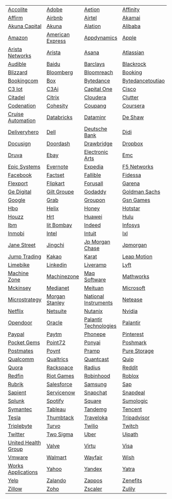 |                                                      |                                                |                                                          |                                                |
|------------------------------------------------------|------------------------------------------------|----------------------------------------------------------|------------------------------------------------|
| [Accolite](./list/accolite.md)                       | [Adobe](./list/adobe.md)                       | [Aetion](./list/aetion.md)                               | [Affinity](./list/affinity.md)                 |
| [Affirm](./list/affirm.md)                           | [Airbnb](./list/airbnb.md)                     | [Airtel](./list/airtel.md)                               | [Akamai](./list/akamai.md)                     |
| [Akuna Capital](./list/akuna-capital.md)             | [Akuna](./list/akuna.md)                       | [Alation](./list/alation.md)                             | [Alibaba](./list/alibaba.md)                   |
| [Amazon](./list/amazon.md)                           | [American Express](./list/american-express.md) | [Appdynamics](./list/appdynamics.md)                     | [Apple](./list/apple.md)                       |
| [Arista Networks](./list/arista-networks.md)         | [Arista](./list/arista.md)                     | [Asana](./list/asana.md)                                 | [Atlassian](./list/atlassian.md)               |
| [Audible](./list/audible.md)                         | [Baidu](./list/baidu.md)                       | [Barclays](./list/barclays.md)                           | [Blackrock](./list/blackrock.md)               |
| [Blizzard](./list/blizzard.md)                       | [Bloomberg](./list/bloomberg.md)               | [Bloomreach](./list/bloomreach.md)                       | [Booking](./list/booking.md)                   |
| [Bookingcom](./list/bookingcom.md)                   | [Box](./list/box.md)                           | [Bytedance](./list/bytedance.md)                         | [Bytedancetoutiao](./list/bytedancetoutiao.md) |
| [C3 Iot](./list/c3-iot.md)                           | [C3Ai](./list/c3ai.md)                         | [Capital One](./list/capital-one.md)                     | [Cisco](./list/cisco.md)                       |
| [Citadel](./list/citadel.md)                         | [Citrix](./list/citrix.md)                     | [Cloudera](./list/cloudera.md)                           | [Clutter](./list/clutter.md)                   |
| [Codenation](./list/codenation.md)                   | [Cohesity](./list/cohesity.md)                 | [Coupang](./list/coupang.md)                             | [Coursera](./list/coursera.md)                 |
| [Cruise Automation](./list/cruise-automation.md)     | [Databricks](./list/databricks.md)             | [Dataminr](./list/dataminr.md)                           | [De Shaw](./list/de-shaw.md)                   |
| [Deliveryhero](./list/deliveryhero.md)               | [Dell](./list/dell.md)                         | [Deutsche Bank](./list/deutsche-bank.md)                 | [Didi](./list/didi.md)                         |
| [Docusign](./list/docusign.md)                       | [Doordash](./list/doordash.md)                 | [Drawbridge](./list/drawbridge.md)                       | [Dropbox](./list/dropbox.md)                   |
| [Druva](./list/druva.md)                             | [Ebay](./list/ebay.md)                         | [Electronic Arts](./list/electronic-arts.md)             | [Emc](./list/emc.md)                           |
| [Epic Systems](./list/epic-systems.md)               | [Evernote](./list/evernote.md)                 | [Expedia](./list/expedia.md)                             | [F5 Networks](./list/f5-networks.md)           |
| [Facebook](./list/facebook.md)                       | [Factset](./list/factset.md)                   | [Fallible](./list/fallible.md)                           | [Fidessa](./list/fidessa.md)                   |
| [Flexport](./list/flexport.md)                       | [Flipkart](./list/flipkart.md)                 | [Forusall](./list/forusall.md)                           | [Garena](./list/garena.md)                     |
| [Ge Digital](./list/ge-digital.md)                   | [Gilt Groupe](./list/gilt-groupe.md)           | [Godaddy](./list/godaddy.md)                             | [Goldman Sachs](./list/goldman-sachs.md)       |
| [Google](./list/google.md)                           | [Grab](./list/grab.md)                         | [Groupon](./list/groupon.md)                             | [Gsn Games](./list/gsn-games.md)               |
| [Hbo](./list/hbo.md)                                 | [Helix](./list/helix.md)                       | [Honey](./list/honey.md)                                 | [Hotstar](./list/hotstar.md)                   |
| [Houzz](./list/houzz.md)                             | [Hrt](./list/hrt.md)                           | [Huawei](./list/huawei.md)                               | [Hulu](./list/hulu.md)                         |
| [Ibm](./list/ibm.md)                                 | [Iit Bombay](./list/iit-bombay.md)             | [Indeed](./list/indeed.md)                               | [Infosys](./list/infosys.md)                   |
| [Inmobi](./list/inmobi.md)                           | [Intel](./list/intel.md)                       | [Intuit](./list/intuit.md)                               | [Ixl](./list/ixl.md)                           |
| [Jane Street](./list/jane-street.md)                 | [Jingchi](./list/jingchi.md)                   | [Jp Morgan Chase](./list/jp-morgan-chase.md)             | [Jpmorgan](./list/jpmorgan.md)                 |
| [Jump Trading](./list/jump-trading.md)               | [Kakao](./list/kakao.md)                       | [Karat](./list/karat.md)                                 | [Leap Motion](./list/leap-motion.md)           |
| [Limebike](./list/limebike.md)                       | [Linkedin](./list/linkedin.md)                 | [Liveramp](./list/liveramp.md)                           | [Lyft](./list/lyft.md)                         |
| [Machine Zone](./list/machine-zone.md)               | [Machinezone](./list/machinezone.md)           | [Maq Software](./list/maq-software.md)                   | [Mathworks](./list/mathworks.md)               |
| [Mckinsey](./list/mckinsey.md)                       | [Medianet](./list/medianet.md)                 | [Meituan](./list/meituan.md)                             | [Microsoft](./list/microsoft.md)               |
| [Microstrategy](./list/microstrategy.md)             | [Morgan Stanley](./list/morgan-stanley.md)     | [National Instruments](./list/national-instruments.md)   | [Netease](./list/netease.md)                   |
| [Netflix](./list/netflix.md)                         | [Netsuite](./list/netsuite.md)                 | [Nutanix](./list/nutanix.md)                             | [Nvidia](./list/nvidia.md)                     |
| [Opendoor](./list/opendoor.md)                       | [Oracle](./list/oracle.md)                     | [Palantir Technologies](./list/palantir-technologies.md) | [Palantir](./list/palantir.md)                 |
| [Paypal](./list/paypal.md)                           | [Paytm](./list/paytm.md)                       | [Phonepe](./list/phonepe.md)                             | [Pinterest](./list/pinterest.md)               |
| [Pocket Gems](./list/pocket-gems.md)                 | [Point72](./list/point72.md)                   | [Ponyai](./list/ponyai.md)                               | [Poshmark](./list/poshmark.md)                 |
| [Postmates](./list/postmates.md)                     | [Poynt](./list/poynt.md)                       | [Pramp](./list/pramp.md)                                 | [Pure Storage](./list/pure-storage.md)         |
| [Qualcomm](./list/qualcomm.md)                       | [Qualtrics](./list/qualtrics.md)               | [Quantcast](./list/quantcast.md)                         | [Quip](./list/quip.md)                         |
| [Quora](./list/quora.md)                             | [Rackspace](./list/rackspace.md)               | [Radius](./list/radius.md)                               | [Reddit](./list/reddit.md)                     |
| [Redfin](./list/redfin.md)                           | [Riot Games](./list/riot-games.md)             | [Robinhood](./list/robinhood.md)                         | [Roblox](./list/roblox.md)                     |
| [Rubrik](./list/rubrik.md)                           | [Salesforce](./list/salesforce.md)             | [Samsung](./list/samsung.md)                             | [Sap](./list/sap.md)                           |
| [Sapient](./list/sapient.md)                         | [Servicenow](./list/servicenow.md)             | [Snapchat](./list/snapchat.md)                           | [Snapdeal](./list/snapdeal.md)                 |
| [Splunk](./list/splunk.md)                           | [Spotify](./list/spotify.md)                   | [Square](./list/square.md)                               | [Sumologic](./list/sumologic.md)               |
| [Symantec](./list/symantec.md)                       | [Tableau](./list/tableau.md)                   | [Tandemg](./list/tandemg.md)                             | [Tencent](./list/tencent.md)                   |
| [Tesla](./list/tesla.md)                             | [Thumbtack](./list/thumbtack.md)               | [Traveloka](./list/traveloka.md)                         | [Tripadvisor](./list/tripadvisor.md)           |
| [Triplebyte](./list/triplebyte.md)                   | [Turvo](./list/turvo.md)                       | [Twilio](./list/twilio.md)                               | [Twitch](./list/twitch.md)                     |
| [Twitter](./list/twitter.md)                         | [Two Sigma](./list/two-sigma.md)               | [Uber](./list/uber.md)                                   | [Uipath](./list/uipath.md)                     |
| [United Health Group](./list/united-health-group.md) | [Valve](./list/valve.md)                       | [Virtu](./list/virtu.md)                                 | [Visa](./list/visa.md)                         |
| [Vmware](./list/vmware.md)                           | [Walmart](./list/walmart.md)                   | [Wayfair](./list/wayfair.md)                             | [Wish](./list/wish.md)                         |
| [Works Applications](./list/works-applications.md)   | [Yahoo](./list/yahoo.md)                       | [Yandex](./list/yandex.md)                               | [Yatra](./list/yatra.md)                       |
| [Yelp](./list/yelp.md)                               | [Zalando](./list/zalando.md)                   | [Zappos](./list/zappos.md)                               | [Zenefits](./list/zenefits.md)                 |
| [Zillow](./list/zillow.md)                           | [Zoho](./list/zoho.md)                         | [Zscaler](./list/zscaler.md)                             | [Zulily](./list/zulily.md)                     |
